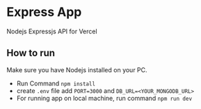 # Express App 
Nodejs Expressjs API for Vercel 


## How to run 
Make sure you have Nodejs installed on your PC. 
- Run Command `npm install`
- create `.env` file add `PORT=3000` and `DB_URL=<YOUR_MONGODB_URL>`
- For running app on local machine, run command `npm run dev`
